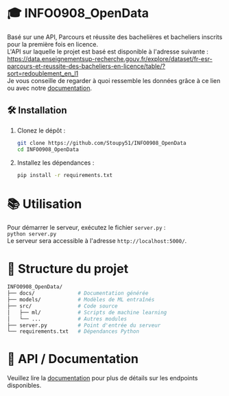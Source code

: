 
# 🎓 INFO0908_OpenData

Basé sur une API, Parcours et réussite des bachelières et bacheliers inscrits pour la première fois en licence.<br>
L'API sur laquelle le projet est basé est disponible à l'adresse suivante : https://data.enseignementsup-recherche.gouv.fr/explore/dataset/fr-esr-parcours-et-reussite-des-bacheliers-en-licence/table/?sort=redoublement_en_l1<br>
Je vous conseille de regarder à quoi ressemble les données grâce à ce lien ou avec notre [documentation](https://stoupy51.github.io/INFO0908_OpenData/index.html).

## 🛠️ Installation

1. Clonez le dépôt :
   ```bash
   git clone https://github.com/Stoupy51/INFO0908_OpenData
   cd INFO0908_OpenData
   ```

2. Installez les dépendances :
   ```bash
   pip install -r requirements.txt
   ```

# 📚 Utilisation

Pour démarrer le serveur, exécutez le fichier `server.py` :<br>
`python server.py`<br>
Le serveur sera accessible à l'adresse `http://localhost:5000/`.

# 📂 Structure du projet
```bash
INFO0908_OpenData/
├── docs/              # Documentation générée
├── models/            # Modèles de ML entraînés
├── src/               # Code source
│   ├── ml/            # Scripts de machine learning
│   └── ...            # Autres modules
├── server.py          # Point d'entrée du serveur
└── requirements.txt   # Dépendances Python
```

# 🔌 API / Documentation

Veuillez lire la [documentation](https://stoupy51.github.io/INFO0908_OpenData/index.html) pour plus de détails sur les endpoints disponibles.

